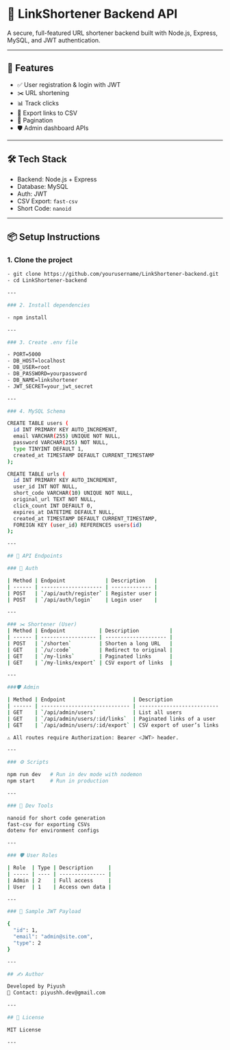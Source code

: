 # 🔗 LinkShortener Backend API

A secure, full-featured URL shortener backend built with Node.js, Express, MySQL, and JWT authentication.

---

## 🚀 Features

- ✅ User registration & login with JWT
- ✂️ URL shortening
- 📊 Track clicks
- 🧾 Export links to CSV
- 📁 Pagination
- 🛡 Admin dashboard APIs

---

## 🛠️ Tech Stack

- Backend: Node.js + Express
- Database: MySQL
- Auth: JWT
- CSV Export: `fast-csv`
- Short Code: `nanoid`

---

## 📦 Setup Instructions

### 1. Clone the project

```bash
- git clone https://github.com/yourusername/LinkShortener-backend.git
- cd LinkShortener-backend

---

### 2. Install dependencies

- npm install

---

### 3. Create .env file

- PORT=5000
- DB_HOST=localhost
- DB_USER=root
- DB_PASSWORD=yourpassword
- DB_NAME=linkshortener
- JWT_SECRET=your_jwt_secret

---

### 4. MySQL Schema

CREATE TABLE users (
  id INT PRIMARY KEY AUTO_INCREMENT,
  email VARCHAR(255) UNIQUE NOT NULL,
  password VARCHAR(255) NOT NULL,
  type TINYINT DEFAULT 1,
  created_at TIMESTAMP DEFAULT CURRENT_TIMESTAMP
);

CREATE TABLE urls (
  id INT PRIMARY KEY AUTO_INCREMENT,
  user_id INT NOT NULL,
  short_code VARCHAR(10) UNIQUE NOT NULL,
  original_url TEXT NOT NULL,
  click_count INT DEFAULT 0,
  expires_at DATETIME DEFAULT NULL,
  created_at TIMESTAMP DEFAULT CURRENT_TIMESTAMP,
  FOREIGN KEY (user_id) REFERENCES users(id)
);

---

## 🧪 API Endpoints

### 🔐 Auth

| Method | Endpoint             | Description   |
| ------ | -------------------- | ------------- |
| POST   | `/api/auth/register` | Register user |
| POST   | `/api/auth/login`    | Login user    |

---

### ✂️ Shortener (User)
| Method | Endpoint           | Description          |
| ------ | ------------------ | -------------------- |
| POST   | `/shorten`         | Shorten a long URL   |
| GET    | `/u/:code`         | Redirect to original |
| GET    | `/my-links`        | Paginated links      |
| GET    | `/my-links/export` | CSV export of links  |

---

###🛡 Admin

| Method | Endpoint                      | Description                |
| ------ | ----------------------------- | -------------------------- |
| GET    | `/api/admin/users`            | List all users             |
| GET    | `/api/admin/users/:id/links`  | Paginated links of a user  |
| GET    | `/api/admin/users/:id/export` | CSV export of user’s links |

⚠️ All routes require Authorization: Bearer <JWT> header.

---

### ⚙️ Scripts

npm run dev   # Run in dev mode with nodemon
npm start     # Run in production

---

### 🧰 Dev Tools

nanoid for short code generation
fast-csv for exporting CSVs
dotenv for environment configs

---

### 🛡 User Roles

| Role  | Type | Description     |
| ----- | ---- | --------------- |
| Admin | 2    | Full access     |
| User  | 1    | Access own data |

---

### 🧾 Sample JWT Payload

{
  "id": 1,
  "email": "admin@site.com",
  "type": 2
}

---

## ✍️ Author

Developed by Piyush
📧 Contact: piyushh.dev@gmail.com

---

## 📃 License

MIT License

---